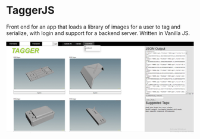 # TaggerJS

Front end for an app that loads a library of images for a user to tag and serialize, with login and support for a backend server.  Written in Vanilla JS.

![Screenshot](tagger.jpg)
